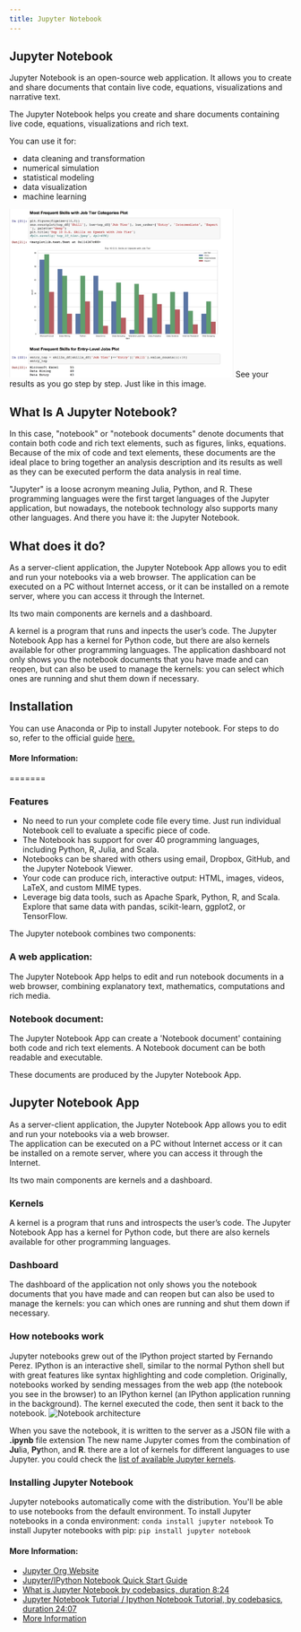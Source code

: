 ```yaml
---
title: Jupyter Notebook
---
```

## Jupyter Notebook

Jupyter Notebook is an open-source web application. It allows you to create and share documents that contain live code, equations, visualizations and narrative text.

The Jupyter Notebook helps you create and share documents containing live code, equations, visualizations and rich text.   
 
You can use it for:
* data cleaning and transformation
* numerical simulation
* statistical modeling
* data visualization
* machine learning

<img src="https://github.com/indianmoody/images/blob/master/guide_fcc/guides_jupyter_snap.jpeg" width="400" height="300" />
See your results as you go step by step. Just like in this image.

## What Is A Jupyter Notebook?

In this case, "notebook" or "notebook documents" denote documents that contain both code and rich text elements, such as figures, links, equations. Because of the mix of code and text elements, these documents are the ideal place to bring together an analysis description and its results as well as they can be executed perform the data analysis in real time.

"Jupyter" is a loose acronym meaning Julia, Python, and R. These programming languages were the first target languages of the Jupyter application, but nowadays, the notebook technology also supports many other languages. 
And there you have it: the Jupyter Notebook.

## What does it do? 

As a server-client application, the Jupyter Notebook App allows you to edit and run your notebooks via a web browser. The application can be executed on a PC without Internet access, or it can be installed on a remote server, where you can access it through the Internet.

Its two main components are kernels and a dashboard.

A kernel is a program that runs and inpects the user’s code. The Jupyter Notebook App has a kernel for Python code, but there are also kernels available for other programming languages. The application dashboard not only shows you the notebook documents that you have made and can reopen, but can also be used to manage the kernels: you can select which ones are running and shut them down if necessary.

## Installation
You can use Anaconda or Pip to install Jupyter notebook.
For steps to do so, refer to the official guide 
<a href='https://jupyter.readthedocs.io/en/latest/install.html'> here.</a>

#### More Information:
<!-- Please add any articles you think might be helpful to read before writing the article -->

=======
### Features
* No need to run your complete code file every time. Just run individual Notebook cell to evaluate a specific piece of code.
* The Notebook has support for over 40 programming languages, including Python, R, Julia, and Scala.
* Notebooks can be shared with others using email, Dropbox, GitHub, and the Jupyter Notebook Viewer.
* Your code can produce rich, interactive output: HTML, images, videos, LaTeX, and custom MIME types.
* Leverage big data tools, such as Apache Spark, Python, R, and Scala. Explore that same data with pandas, scikit-learn, ggplot2, or TensorFlow.

The Jupyter notebook combines two components:

### A web application:  

The Jupyter Notebook App helps to edit and run notebook documents in a web browser,  combining explanatory text, mathematics, computations and rich media.

### Notebook document:

The Jupyter Notebook App can create a 'Notebook document' containing both code and rich text elements. A Notebook document can be both readable and executable.

These documents are produced by the Jupyter Notebook App.

## Jupyter Notebook App
As a server-client application, the Jupyter Notebook App allows you to edit and run your notebooks via a web browser.  
The application can be executed on a PC without Internet access or it can be installed on a remote server, where you can access it through the Internet.  

Its two main components are kernels and a dashboard.

### Kernels
A kernel is a program that runs and introspects the user’s code. The Jupyter Notebook App has a kernel for Python code, but there are also kernels available for other programming languages.

### Dashboard
The dashboard of the application not only shows you the notebook documents that you have made and can reopen but can also be used to manage the kernels: you can which ones are running and shut them down if necessary.

### How notebooks work
Jupyter notebooks grew out of the IPython project started by Fernando Perez. IPython is an interactive shell, similar to the normal Python shell but with great features like syntax highlighting and code completion. Originally, notebooks worked by sending messages from the web app (the notebook you see in the browser) to an IPython kernel (an IPython application running in the background). The kernel executed the code, then sent it back to the notebook.
![Notebook architecture](https://jupyter.readthedocs.io/en/latest/_images/notebook_components.png)

When you save the notebook, it is written to the server as a JSON file with a **.ipynb** file extension
The new name Jupyter comes from the combination of **Ju**lia, **Py**thon, and **R**. there are a lot of kernels for different languages to use Jupyter. you could check the [list of available Jupyter kernels](https://github.com/jupyter/jupyter/wiki/Jupyter-kernels).

### Installing Jupyter Notebook
Jupyter notebooks automatically come with the distribution. You'll be able to use notebooks from the default environment.
To install Jupyter notebooks in a conda environment: `conda install jupyter notebook`
To install Jupyter notebooks with pip: `pip install jupyter notebook`

#### More Information:
* [Jupyter Org Website](http://jupyter.org)
* [Jupyter/IPython Notebook Quick Start Guide](http://jupyter-notebook-beginner-guide.readthedocs.io/en/latest/what_is_jupyter.html)
* [What is Jupyter Notebook by codebasics, duration 8:24](https://www.youtube.com/watch?v=q_BzsPxwLOE)
* [Jupyter Notebook Tutorial / Ipython Notebook Tutorial, by codebasics, duration 24:07](https://www.youtube.com/watch?v=EEEZX_0FMEc)
* [More Information](https://www.datacamp.com/community/tutorials/tutorial-jupyter-notebook)
